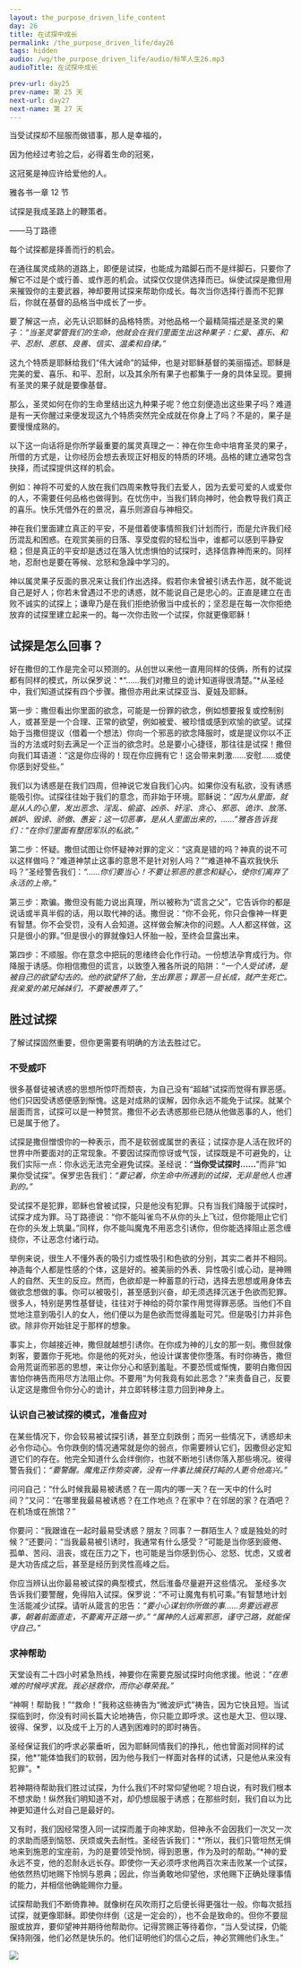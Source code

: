 ```yaml
---
layout: the_purpose_driven_life_content
day: 26
title: 在试探中成长
permalink: /the_purpose_driven_life/day26
tags: hidden
audio: /wg/the_purpose_driven_life/audio/标竿人生26.mp3
audioTitle: 在试探中成长

prev-url: day25
prev-name: 第 25 天
next-url: day27
next-name: 第 27 天
---
```


<div class="center script poem">
<p>当受试探却不屈服而做错事，那人是幸福的，</p>
<p>因为他经过考验之后，必得着生命的冠冕，</p>
<p>这冠冕是神应许给爱他的人。</p>
<p class="sp-verse">雅各书一章 12 节</p>
</div>
<div class="center poem">
<p>试探是我成圣路上的鞭策者。</p>
<p>——马丁路德</p>
</div>
<p class="first">每个试探都是择善而行的机会。</p>

在通往属灵成熟的道路上，即便是试探，也能成为踏脚石而不是绊脚石，只要你了解它不过是个或行善、或作恶的机会。试探仅仅提供选择而已。纵使试探是撒但用来摧毁你的主要武器，神却要用试探来帮助你成长。每次当你选择行善而不犯罪后，你就在基督的品格当中成长了一步。

要了解这一点，必先认识耶稣的品格特质。对他品格一个最精简描述是圣灵的果子：*“当圣灵掌管我们的生命，他就会在我们里面生出这种果子：仁爱、喜乐、和平、忍耐、恩慈、良善、信实、温柔和自律。”*

这九个特质是耶稣给我们“伟大诫命”的延伸，也是对耶稣基督的美丽描述。耶稣是完美的爱、喜乐、和平、忍耐，以及其余所有果子也都集于一身的具体呈现。要拥有圣灵的果子就是要像基督。

那么，圣灵如何在你的生命里结出这九种果子呢？他立刻便造出这些果子吗？难道是有一天你醒过来便发现这九个特质突然完全成就在你身上了吗？不是的，果子是要慢慢成熟的。

以下这一向话将是你所学最重要的属灵真理之一：神在你生命中培育圣灵的果子，所借的方式是，让你经历会想去表现正好相反的特质的环境。品格的建立通常包含抉择，而试探提供这样的机会。

例如：神将不可爱的人放在我们四周来教导我们去爱人，因为去爱可爱的人或爱你的人，不需要任何品格也做得到。在忧伤中，当我们转向神时，他会教导我们真正的喜乐。快乐凭借外在的景况，喜乐则源自与神相交。

神在我们里面建立真正的平安，不是借着使事情照我们计划而行，而是允许我们经历混乱和困惑。在观赏美丽的日落、享受度假的轻松当中，谁都可以感到平静安稳；但是真正的平安却是透过在落入忧虑惧怕的试探时，选择信靠神而来的。同样地，忍耐也是要在等候、忿怒和急躁中学习的。

神以属灵果子反面的景况来让我们作出选择。假若你未曾被引诱去作恶，就不能说自己是好人；你若未曾遇过不忠的诱惑，就不能说自己是忠心的。正直是建立在击败不诚实的试探上；谦卑乃是在我们拒绝骄傲当中成长的；坚忍是在每一次你拒绝放弃的试探里建立起来一的。每一次你击败一个试探，你就更像耶稣！

## 试探是怎么回事？

好在撒但的工作是完全可以预测的。从创世以来他一直用同样的伎俩，所有的试探都有同样的模式，所以保罗说：*“……我们对撒旦的诡计知道得很清楚。”*从圣经中，我们知道试探有四个步骤。撒但亦用此来试探亚当、夏娃及耶稣。

第一步：撒但看出你里面的欲念，可能是一份罪的欲念，例如想要报复或控制别人，或甚至是一个合理、正常的欲望，例如被爱、被珍惜或感到欢愉的欲望。试探始于当撒但提议（借着一个想法）你向一个邪恶的欲念降服时，或是提议你以不正当的方法或时刻去满足一个正当的欲念时。总是要小心捷径，那往往是试探！撒但向我们耳语道：“这是你应得的！现在你应拥有它！这会带来刺激……安慰……或使你感到好受些。”

我们以为诱惑是在我们四周，但神说它发自我们心内。如果你没有私欲，没有诱惑能吸引你。试探往往始于我们的意念，而非始于环境。耶稣说：*“因为从里面，就是从人的心里，发出恶念、淫乱、偷盗、凶杀、奸淫、贪心、邪恶、诡诈、放荡、嫉妒、毁谤、骄傲、愚妄；这一切恶事，是从人里面出来的，……”*雅各告诉我们：*“在你们里面有整团军队的私欲。”*

第二步：怀疑。撒但试图让你怀疑神对罪的定义：“这真是错的吗？神真的说不可以这样做吗？”难道神禁止这事的意思不是针对别人吗？”“难道神不喜欢我快乐吗？”圣经警告我们：*“……你们要当心！不要让邪恶的意念和疑心，使你们离弃了永活的上帝。”*

第三步：欺骗。撒但没有能力说出真理，所以被称为“谎言之父”，它告诉你的都是说话或半真半假的话，用以取代神的话。撒但说：“你不会死，你只会像神一样更有智慧。你不会受罚，没有人会知道。这样做会解决你的问题。人人都这样做，这只是很小的罪。”但是很小的罪就像妇人怀胎一般，至终会显露出来。

第四步：不顺服。你在意念中把玩的思绪终会化作行动。一份想法孕育成行为。你降服于诱感。你相信撒但的谎言，以致堕入雅各所说的陷阱：*“一个人受试诱，是被自己的欲望勾去的。他的欲望怀了胎，生出罪恶；罪恶一旦长成，就产生死亡。我亲爱的弟兄姊妹们，不要被愚弄了。”*

## 胜过试探

了解试探固然重要，但你更需要有明确的方法去胜过它。

### 不受威吓

很多基督徒被诱惑的思想所惊吓而颓丧，为自己没有“超越”试探而觉得有罪恶感。他们只因受诱惑便感到惭愧。这是对成熟的误解，因你永远不能免于试探。就某个层面而言，试探可以是一种赞赏。撒但不必去诱惑那些已随从他做恶事的人，他们已是属于他了。

试探是撒但憎恨你的一种表示，而不是软弱或属世的表征；试探亦是人活在败坏的世界中所要面对的正常现象。不要因试探而惊讶或气馁，试探既是不可避免的，让我们实际一点：你永远无法完全避免试探。圣经说：“**当你受试探时……**”而非“如果你受试探”。保罗忠告我们：*“要记着，你生命中所遇到的试探，无非是他人也遇到的。”*

受试探不是犯罪，耶稣也曾被试探，只是他没有犯罪。只有当我们降服于试探时，试探才成为罪。马丁路德说：“你不能叫雀鸟不从你的头上飞过，但你能阻止它们在你的头发上筑巢。”同样，你不能叫魔鬼不用恶念引诱你，但你能选择阻止恶念缠绕你，不让恶念付诸行动。

举例来说，很生人不懂外表的吸引力或性吸引和色欲的分别，其实二者并不相同。神造每个人都是性感的个体，这是好的。被美丽的外表、异性吸引或心动，是神赐人的自然、天生的反应。然而，色欲却是一种蓄意的行动，选择去思想或用身体去做欲念想做的事。你可以被吸引，甚至感到兴奋，却无须选择沉迷于色欲而犯罪。很多人，特别是男性基督徒，往往对于神给的荷尔蒙作用觉得罪恶感。当他们不自觉地注意到吸引人的女人，他们便以为是色欲而觉得羞耻可咒。但是吸引力并非色欲。除非你开始驻足于那样的想象。

事实上，你越接近神，撒但就越想引诱你。在你成为神的儿女的那一刻。撒但就像刺客，要置你于死地。你是他的死对头，他设计谋害使你堕落。有时你祷告，撒但会用荒诞而邪恶的思想，来让你分心和感到羞耻。不要恐慌或惭愧，要明白撒但因害怕你祷告而用尽方法阻止你。不要用“为何我竟有如此恶念？”来责备自己，反要认定这是撒但令你分心的诡计，并立即转移注意力回到神身上。

### 认识自己被试探的模式，准备应对

在某些情况下，你会较易被试探引诱，甚至立刻跌倒；而另一些情况下，诱惑却未必令你动心。令你跌倒的情况通常就是你的弱点，你需要辨认它们，因撒但必定知道它们的存在。他完全知道什么会绊倒你，也就不断地引诱你落入那些境况。彼得警告我们：*“要警醒。魔鬼正作势突袭，没有一件事比擒获打盹的人更令他高兴。”*

问问自己：“什么时候我最易被诱惑？在一周内的哪一天？在一天中的什么时间？”又问：“在哪里我最易被诱惑？在工作地点？在家中？在邻居的家？在酒吧？在机场或在旅馆？”

你要问：“我跟谁在一起时最易受诱惑？朋友？同事？一群陌生人？或是独处的时候？”还要问：“当我最易被引诱时，我通常有什么感受？”可能是当你感到疲倦、孤单、苦闷、沮丧，或在压力之下，也可能是当你感到伤心、忿怒、忧虑，又或者是大功告成之后，甚至是经历到灵性高峰之后。

你应当辨认出你最易被试探的典型模式，然后淮备尽量避开这些情况。 圣经多次告诉我们要警醒，免得陷入试探。保罗说：“不可让魔鬼有机可乘。”有智慧地计划生活能减少试探。请听从箴言的忠告：*“要小心谋划你所做的事……务要远避恶事，朝着前面直走，不要离开正路一步。”* *“属神的人远离邪恶，谨守己路，就能保守自己。”*

### 求神帮助

天堂设有二十四小时紧急热线，神要你在需要克服试探时向他求援。他说：*“在患难的时候呼求我。我必拯救你，而你必尊荣我。”*

“神啊！帮助我！”“救命！”我称这些祷告为“微波炉式”祷告，因为它快且短。当试探临到时，你没有时间长篇大论地祷告，你只能立即呼求。这也是大卫、但以理、彼得、保罗，以及成千上万的人遇到困难时的即时祷告。

圣经保证我们的呼求必蒙垂听，因为耶稣同情我们的挣扎，他也曾面对同样的试探，他*“能体恤我们的软弱，因为他与我们一样面对各样的试诱，只是他从来没有犯罪”。*

若神期待帮助我们胜过试探，为什么我们不时常仰望他呢？坦白说，有时我们根本不想求助！纵然我们明知道不对，却仍想屈服于诱惑；在那些时刻，我们自以为比神更知道什么对自己是最好的。

又有时，我们因经常堕入同一试探而羞于向神求助，但神永不会因我们一次又一次的求助而感到恼怒、厌烦或失去耐性。圣经告诉我们：*“所以，我们只管坦然无惧地来到施恩的宝座前，为的是要领受怜悯，得到恩惠，作为及时的帮助。”*神的爱永远不变，他的忍耐永远长存。即使你一天必须呼求他两百次来击败某一个试探，他依然热切地赐下怜悯与恩典；因此，你当勇敢地仰望他，求他赐下正确处理事情的能力，并相信他确能赐你力量。

试探帮助我们不断倚靠神。就像树在风吹雨打之后便长得更强壮一般。你每次抵挡试探，就更像耶稣。即使你绊倒（这是一定会的），也不会是致命的。但你不要屈服或放弃，要仰望神并期待他帮助你。记得赏赐正等待着你，“当人受试探，仍能保持刚强，他们必然是快乐的。他们证明他们的信心之后，神必赏赐他们永生。”

<div class="article-img-wrapper">
  <img src="https://typora-1259024198.cos.ap-beijing.myqcloud.com/wg/the_purpose_driven_life/image/day26_card.jpg">
</div>
